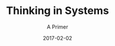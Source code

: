 ---
date: 2017-02-02
dateYear: 2017
isbn: 9781603581486
title: Thinking in Systems
subtitle: A Primer
description: "In the years following her role as the lead author of the international bestseller, Limits to Growth—the first book to show the consequences of unchecked growth on a finite planet— Donella Meadows remained a pioneer of environmental and social analysis until her untimely death in 2001. Thinking in Systems, is a concise and crucial book offering insight for problem solving on scales ranging from the personal to the global. Edited by the Sustainability Institute’s Diana Wright, this essential primer brings systems thinking out of the realm of computers and equations and into the tangible world, showing readers how to develop the systems-thinking skills that thought leaders across the globe consider critical for 21st-century life. Some of the biggest problems facing the world—war, hunger, poverty, and environmental degradation—are essentially system failures. They cannot be solved by fixing one piece in isolation from the others, because even seemingly minor details have enormous power to undermine the best efforts of too-narrow thinking. While readers will learn the conceptual tools and methods of systems thinking, the heart of the book is grander than methodology. Donella Meadows was known as much for nurturing positive outcomes as she was for delving into the science behind global dilemmas. She reminds readers to pay attention to what is important, not just what is quantifiable, to stay humble, and to stay a learner. In a world growing ever more complicated, crowded, and interdependent, Thinking in Systems helps readers avoid confusion and helplessness, the first step toward finding proactive and effective solutions."
cover: cover-thinking-in-systems.jpeg
coverGoogle: https://books.google.com/books/content?id=JSgOSP1qklUC&printsec=frontcover&img=1&zoom=1&edge=curl&source=gbs_api
pageCount: 240
authors: Donella Meadows
publishers: Chelsea Green Publishing
published: 2008-12-03
publishedYear: 2008
shelves:
- non-fiction
skills:
- systems-thinking
portfolioFeature: true
weight: 7
---